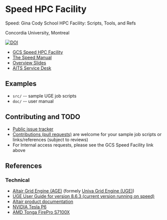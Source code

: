 # Speed HPC Facility

Speed: Gina Cody School HPC Facility: Scripts, Tools, and Refs

Concordia University, Montreal

[![DOI](https://zenodo.org/badge/166873072.svg)](https://zenodo.org/badge/latestdoi/166873072)

* [GCS Speed HPC Facility](https://www.concordia.ca/ginacody/aits/speed.html)
* [The Speed Manual](https://nag-devops.github.io/speed-hpc/)
* [Overview Slides](https://docs.google.com/presentation/d/1zu4OQBU7mbj0e34Wr3ILXLPWomkhBgqGZ8j8xYrLf44/edit?usp=sharing)
* [AITS Service Desk](https://www.concordia.ca/ginacody/aits.html)

## Examples ##

* `src/` -- sample UGE job scripts
* `doc/` -- user manual

## Contributing and TODO ##

* [Public issue tracker](https://github.com/NAG-DevOps/speed-hpc/issues)
* [Contributions (pull requests)](https://github.com/NAG-DevOps/speed-hpc/pulls) are welcome for your sample job scripts or links/references (subject to reviews)
* For Internal access requests, please see the GCS Speed Facility link above

## References ##

### Technical ###

* [Altair Grid Engine (AGE)](https://www.altair.com/grid-engine/) (formely [Univa Grid Engine (UGE)](https://en.wikipedia.org/wiki/Univa_Grid_Engine))
* [UGE User Guide for version 8.6.3 (current version running on speed)](https://github.com/NAG-DevOps/speed-hpc/blob/master/doc/UsersGuideGE.pdf)
* [Altair product documentation](https://community.altair.com/community?id=altair_product_documentation)
* [NVIDIA Tesla P6](https://www.nvidia.com/content/dam/en-zz/Solutions/design-visualization/solutions/resources/documents1/Tesla-P6-Product-Brief.pdf)
* [AMD Tonga FirePro S7100X](https://en.wikipedia.org/wiki/List_of_AMD_graphics_processing_units#FirePro_Server_Series_(S000x/Sxx_000))
